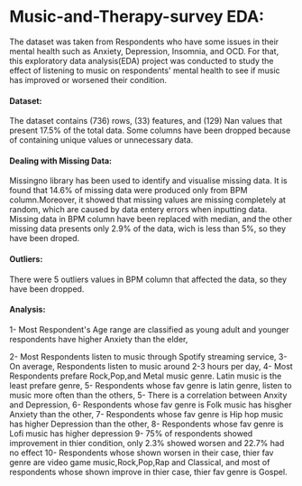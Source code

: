 # Music-and-Therapy-survey EDA:
The dataset was taken from Respondents who have some issues in their mental health such as Anxiety, Depression, Insomnia, and OCD. For that, this exploratory data analysis(EDA) project was conducted to study the effect of listening to music on respondents' mental health to see if music has improved or worsened their condition. 

#### Dataset:
The dataset contains (736) rows, (33) features, and  (129) Nan values that present 17.5% of the total data. Some columns have been dropped because of containing unique values or unnecessary data.

#### Dealing with Missing Data:
Missingno library has been used to identify and visualise missing data. It is found that 14.6% of missing data were produced only from BPM column.Moreover, it showed that missing values are missing completely at random, which are caused by data entery errors when inputting data. Missing data in BPM column have been replaced with median, and the other missing data presents only 2.9% of the data, wich is less than 5%, so they have been droped.

#### Outliers: 
There were 5 outliers values in BPM column that affected the data, so they have been dropped. 

#### Analysis:
1- Most Respondent's Age range are classified as young adult and younger respondents have higher Anxiety than the elder, 

2- Most Respondents listen to music through Spotify streaming service,
3- On average, Respondents listen to music around 2-3 hours per day,
4- Most Respondents prefare Rock,Pop,and Metal music genre. Latin music is the least prefare genre,
5- Respondents whose fav genre is latin genre, listen to music more often than the others,
5- There is a correlation between Anxity and Depression,
6- Respondents whose fav genre is Folk music has hisgher Anxiety than the other,
7- Respondents whose fav genre is Hip hop music has higher Depression than the other,
8- Respondents whose fav genre is Lofi music has higher depression
9- 75% of respondents showed improvement in thier condition, only 2.3% showed worsen and 22.7% had no effect
10- Respondents whose shown worsen in their case, thier fav genre are video game music,Rock,Pop,Rap and Classical, and most of respondents whose shown improve in thier case, thier fav genre is Gospel. 
